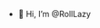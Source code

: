 - 👋 Hi, I’m @RollLazy


<!---
RollLazy/RollLazy is a ✨ special ✨ repository because its `README.md` (this file) appears on your GitHub profile.
You can click the Preview link to take a look at your changes.
--->
